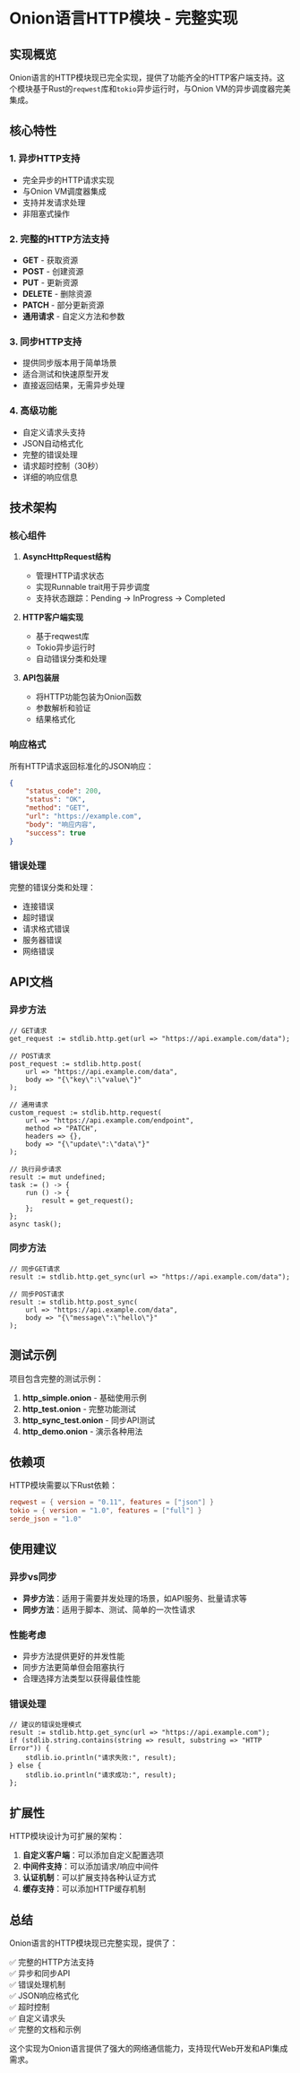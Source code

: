 # Onion语言HTTP模块 - 完整实现

## 实现概览

Onion语言的HTTP模块现已完全实现，提供了功能齐全的HTTP客户端支持。这个模块基于Rust的`reqwest`库和`tokio`异步运行时，与Onion VM的异步调度器完美集成。

## 核心特性

### 1. 异步HTTP支持
- 完全异步的HTTP请求实现
- 与Onion VM调度器集成
- 支持并发请求处理
- 非阻塞式操作

### 2. 完整的HTTP方法支持
- **GET** - 获取资源
- **POST** - 创建资源
- **PUT** - 更新资源
- **DELETE** - 删除资源
- **PATCH** - 部分更新资源
- **通用请求** - 自定义方法和参数

### 3. 同步HTTP支持
- 提供同步版本用于简单场景
- 适合测试和快速原型开发
- 直接返回结果，无需异步处理

### 4. 高级功能
- 自定义请求头支持
- JSON自动格式化
- 完整的错误处理
- 请求超时控制（30秒）
- 详细的响应信息

## 技术架构

### 核心组件

1. **AsyncHttpRequest结构**
   - 管理HTTP请求状态
   - 实现Runnable trait用于异步调度
   - 支持状态跟踪：Pending -> InProgress -> Completed

2. **HTTP客户端实现**
   - 基于reqwest库
   - Tokio异步运行时
   - 自动错误分类和处理

3. **API包装层**
   - 将HTTP功能包装为Onion函数
   - 参数解析和验证
   - 结果格式化

### 响应格式

所有HTTP请求返回标准化的JSON响应：

```json
{
    "status_code": 200,
    "status": "OK", 
    "method": "GET",
    "url": "https://example.com",
    "body": "响应内容",
    "success": true
}
```

### 错误处理

完整的错误分类和处理：
- 连接错误
- 超时错误
- 请求格式错误
- 服务器错误
- 网络错误

## API文档

### 异步方法

```onion
// GET请求
get_request := stdlib.http.get(url => "https://api.example.com/data");

// POST请求
post_request := stdlib.http.post(
    url => "https://api.example.com/data",
    body => "{\"key\":\"value\"}"
);

// 通用请求
custom_request := stdlib.http.request(
    url => "https://api.example.com/endpoint",
    method => "PATCH",
    headers => {},
    body => "{\"update\":\"data\"}"
);

// 执行异步请求
result := mut undefined;
task := () -> {
    run () -> {
        result = get_request();
    };
};
async task();
```

### 同步方法

```onion
// 同步GET请求
result := stdlib.http.get_sync(url => "https://api.example.com/data");

// 同步POST请求  
result := stdlib.http.post_sync(
    url => "https://api.example.com/data",
    body => "{\"message\":\"hello\"}"
);
```

## 测试示例

项目包含完整的测试示例：

1. **http_simple.onion** - 基础使用示例
2. **http_test.onion** - 完整功能测试
3. **http_sync_test.onion** - 同步API测试
4. **http_demo.onion** - 演示各种用法

## 依赖项

HTTP模块需要以下Rust依赖：

```toml
reqwest = { version = "0.11", features = ["json"] }
tokio = { version = "1.0", features = ["full"] }
serde_json = "1.0"
```

## 使用建议

### 异步vs同步

- **异步方法**：适用于需要并发处理的场景，如API服务、批量请求等
- **同步方法**：适用于脚本、测试、简单的一次性请求

### 性能考虑

- 异步方法提供更好的并发性能
- 同步方法更简单但会阻塞执行
- 合理选择方法类型以获得最佳性能

### 错误处理

```onion
// 建议的错误处理模式
result := stdlib.http.get_sync(url => "https://api.example.com");
if (stdlib.string.contains(string => result, substring => "HTTP Error")) {
    stdlib.io.println("请求失败:", result);
} else {
    stdlib.io.println("请求成功:", result);
};
```

## 扩展性

HTTP模块设计为可扩展的架构：

1. **自定义客户端**：可以添加自定义配置选项
2. **中间件支持**：可以添加请求/响应中间件
3. **认证机制**：可以扩展支持各种认证方式
4. **缓存支持**：可以添加HTTP缓存机制

## 总结

Onion语言的HTTP模块现已完整实现，提供了：

✅ 完整的HTTP方法支持  
✅ 异步和同步API  
✅ 错误处理机制  
✅ JSON响应格式化  
✅ 超时控制  
✅ 自定义请求头  
✅ 完整的文档和示例  

这个实现为Onion语言提供了强大的网络通信能力，支持现代Web开发和API集成需求。
